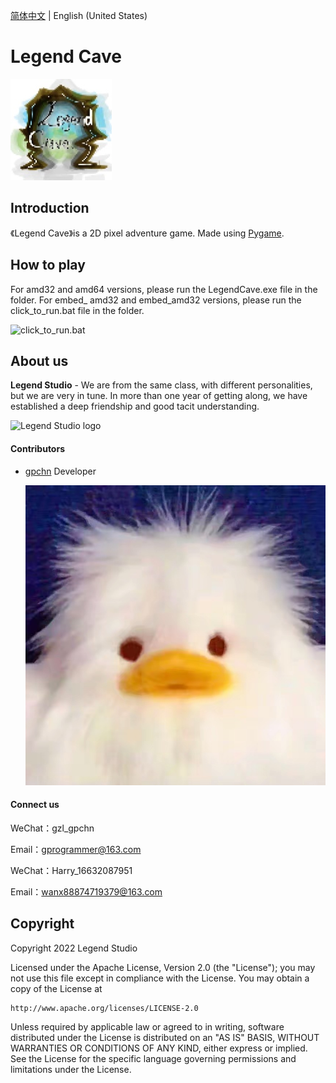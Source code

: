 [简体中文](README.md) | English (United States)

# Legend Cave

![game logo](./assets/image/logo.jpg)

## Introduction

《Legend Cave》is a 2D pixel adventure game. Made using [Pygame](https://www.pygame.org/).

## How to play

For amd32 and amd64 versions, please run the LegendCave.exe file in the folder.
For embed_ amd32 and embed_amd32 versions, please run the click_to_run.bat file in the folder.

![click_to_run.bat](./assets/image/click_to_run.bat.png)

## About us

**Legend Studio** - We are from the same class, with different personalities, but we are very in tune. In more than one year of getting along, we have established a deep friendship and good tacit understanding.

![Legend Studio logo](./assets/image/legend_studio_logo.png)

#### Contributors

- [gpchn](https://github.com/gpchn/) Developer
  
  ![profile](./assets/image/gpchn.jpg)

#### Connect us

WeChat：gzl_gpchn

Email：[gprogrammer@163.com](mailto:gprogrammer@163.com)

WeChat：Harry_16632087951

Email：[wanx88874719379@163.com](mailto:wanx88874719379@163.com)

## Copyright

Copyright 2022 Legend Studio

Licensed under the Apache License, Version 2.0 (the "License");
you may not use this file except in compliance with the License.
You may obtain a copy of the License at

    http://www.apache.org/licenses/LICENSE-2.0

Unless required by applicable law or agreed to in writing, software
distributed under the License is distributed on an "AS IS" BASIS,
WITHOUT WARRANTIES OR CONDITIONS OF ANY KIND, either express or implied.
See the License for the specific language governing permissions and
limitations under the License.
